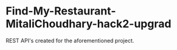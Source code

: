 # Find-My-Restaurant-MitaliChoudhary-hack2-upgrad
REST API's created for the aforementioned project.
